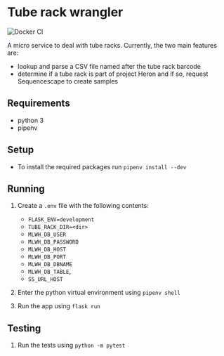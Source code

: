 # Tube rack wrangler

![Docker CI](https://github.com/sanger/tube_rack_wrangler/workflows/Docker%20CI/badge.svg)

A micro service to deal with tube racks. Currently, the two main features are:

* lookup and parse a CSV file named after the tube rack barcode
* determine if a tube rack is part of project Heron and if so, request Sequencescape to create
samples

## Requirements

* python 3
* pipenv

## Setup

* To install the required packages run `pipenv install --dev`

## Running

1. Create a `.env` file with the following contents:
    * `FLASK_ENV=development`
    * `TUBE_RACK_DIR=<dir>`
    * `MLWH_DB_USER`
    * `MLWH_DB_PASSWORD`
    * `MLWH_DB_HOST`
    * `MLWH_DB_PORT`
    * `MLWH_DB_DBNAME`
    * `MLWH_DB_TABLE`,
    * `SS_URL_HOST`

1. Enter the python virtual environment using `pipenv shell`
1. Run the app using `flask run`

## Testing

1. Run the tests using `python -m pytest`
